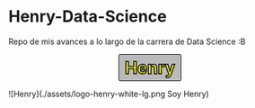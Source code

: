 # Henry-Data-Science
Repo de mis avances a lo largo de la carrera de Data Science :B

<span style="width: 100px; margin: 0 auto; text-align: center; display: block; font-size: 30px; font-weight: bold; padding: 5px; color: yellow; border: 1px solid black; border-radius: 3px; background-color: #BABABA;-webkit-text-stroke: 2px #202020;">Henry</span>

![Henry](./assets/logo-henry-white-lg.png Soy Henry)